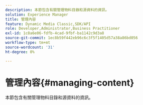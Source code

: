 ```yaml
---
description: 本節包含有關管理物料目錄和源資料的資訊。
solution: Experience Manager
title: 管理內容
feature: Dynamic Media Classic,SDK/API
role: Developer,Administrator,Business Practitioner
exl-id: 1c8a6e06-fdfb-4cad-9fbf-ba1142c9d3a8
source-git-commit: 1ec8b59f442eb96c6c3f5f1405d57a38a86bd056
workflow-type: tm+mt
source-wordcount: '31'
ht-degree: 0%

---
```


# 管理內容{#managing-content}

本節包含有關管理物料目錄和源資料的資訊。
